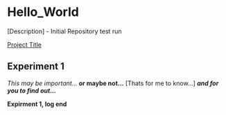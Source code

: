 # Hello_World
[Description] - Initial Repository test run

[Project Title](#Projecttitle-Experiment1)

## Experiment 1
*This may be important...*
**or maybe not...**
[Thats for me to know...]
___and for you to find out...___

**Expirment 1, log end**
